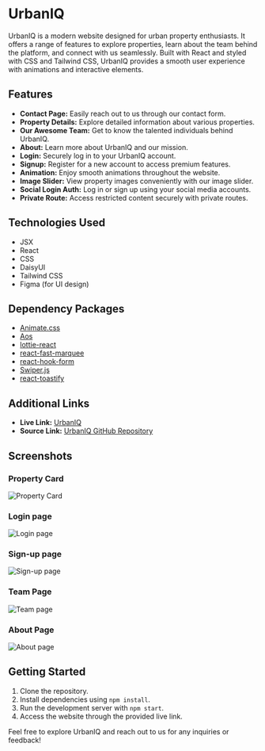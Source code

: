 # UrbanIQ

UrbanIQ is a modern website designed for urban property enthusiasts. It offers a range of features to explore properties, learn about the team behind the platform, and connect with us seamlessly. Built with React and styled with CSS and Tailwind CSS, UrbanIQ provides a smooth user experience with animations and interactive elements.

## Features

- **Contact Page:** Easily reach out to us through our contact form.
- **Property Details:** Explore detailed information about various properties.
- **Our Awesome Team:** Get to know the talented individuals behind UrbanIQ.
- **About:** Learn more about UrbanIQ and our mission.
- **Login:** Securely log in to your UrbanIQ account.
- **Signup:** Register for a new account to access premium features.
- **Animation:** Enjoy smooth animations throughout the website.
- **Image Slider:** View property images conveniently with our image slider.
- **Social Login Auth:** Log in or sign up using your social media accounts.
- **Private Route:** Access restricted content securely with private routes.

## Technologies Used

- JSX
- React
- CSS
- DaisyUI
- Tailwind CSS
- Figma (for UI design)

## Dependency Packages

- [Animate.css](https://animate.style/)
- [Aos](https://michalsnik.github.io/aos/)
- [lottie-react](https://www.npmjs.com/package/lottie-react)
- [react-fast-marquee](https://www.npmjs.com/package/react-fast-marquee)
- [react-hook-form](https://react-hook-form.com/)
- [Swiper.js](https://swiperjs.com/react)
- [react-toastify](https://fkhadra.github.io/react-toastify/)



## Additional Links

- **Live Link:** [UrbanIQ](http://localhost:5173/)
- **Source Link:** [UrbanIQ GitHub Repository](https://github.com/programming-hero-web-course-4/b9a9-real-estate-sahidDev09)


## Screenshots

### Property Card
![Property Card](https://i.ibb.co/vVWxfw9/SCR-20240417-tdah.png)

### Login page
![Login page](https://i.ibb.co/D11WYgm/SCR-20240417-tdef.png)


### Sign-up page
![Sign-up page](https://i.ibb.co/y0vG2Ph/SCR-20240417-tihn.png)

### Team Page
![Team page](https://i.ibb.co/9rJGXz8/SCR-20240417-tebb.png)

### About Page
![About page](https://i.ibb.co/q084c5c/SCR-20240417-teqr.png)

## Getting Started

1. Clone the repository.
2. Install dependencies using `npm install`.
3. Run the development server with `npm start`.
4. Access the website through the provided live link.

Feel free to explore UrbanIQ and reach out to us for any inquiries or feedback!
